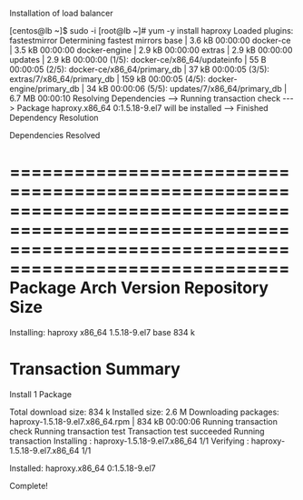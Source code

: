 Installation of load balancer

[centos@lb ~]$ sudo -i
[root@lb ~]# yum -y install haproxy
Loaded plugins: fastestmirror
Determining fastest mirrors
base                                                                                                                                 | 3.6 kB  00:00:00
docker-ce                                                                                                                            | 3.5 kB  00:00:00
docker-engine                                                                                                                        | 2.9 kB  00:00:00
extras                                                                                                                               | 2.9 kB  00:00:00
updates                                                                                                                              | 2.9 kB  00:00:00
(1/5): docker-ce/x86_64/updateinfo                                                                                                   |   55 B  00:00:05
(2/5): docker-ce/x86_64/primary_db                                                                                                   |  37 kB  00:00:05
(3/5): extras/7/x86_64/primary_db                                                                                                    | 159 kB  00:00:05
(4/5): docker-engine/primary_db                                                                                                      |  34 kB  00:00:06
(5/5): updates/7/x86_64/primary_db                                                                                                   | 6.7 MB  00:00:10
Resolving Dependencies
--> Running transaction check
---> Package haproxy.x86_64 0:1.5.18-9.el7 will be installed
--> Finished Dependency Resolution

Dependencies Resolved

============================================================================================================================================================
 Package                              Arch                                Version                                   Repository                         Size
============================================================================================================================================================
Installing:
 haproxy                              x86_64                              1.5.18-9.el7                              base                              834 k

Transaction Summary
============================================================================================================================================================
Install  1 Package

Total download size: 834 k
Installed size: 2.6 M
Downloading packages:
haproxy-1.5.18-9.el7.x86_64.rpm                                                                                                      | 834 kB  00:00:06
Running transaction check
Running transaction test
Transaction test succeeded
Running transaction
  Installing : haproxy-1.5.18-9.el7.x86_64                                                                                                              1/1
  Verifying  : haproxy-1.5.18-9.el7.x86_64                                                                                                              1/1

Installed:
  haproxy.x86_64 0:1.5.18-9.el7

Complete!



